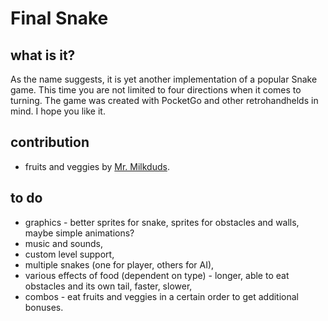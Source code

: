 # Final Snake

## what is it?
As the name suggests, it is yet another implementation of a popular Snake game. This time you are not limited to four directions when it comes to turning. The game was created with PocketGo and other retrohandhelds in mind. I hope you like it.

## contribution
- fruits and veggies by [Mr. Milkduds](https://mrmilkduds.itch.io/).

## to do
- graphics - better sprites for snake, sprites for obstacles and walls, maybe simple animations?
- music and sounds,
- custom level support,
- multiple snakes (one for player, others for AI),
- various effects of food (dependent on type) - longer, able to eat obstacles and its own tail, faster, slower,
- combos - eat fruits and veggies in a certain order to get additional bonuses.
